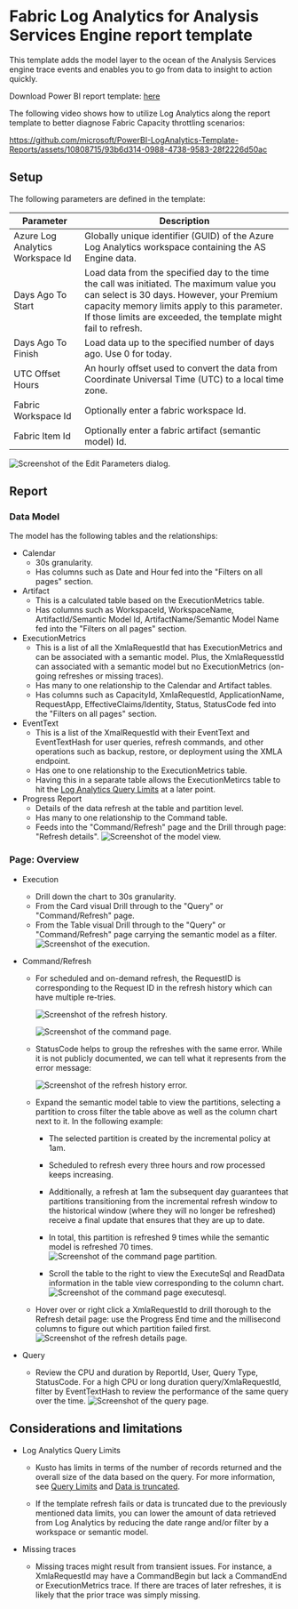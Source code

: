 # Fabric Log Analytics for Analysis Services Engine report template

This template adds the model layer to the ocean of the Analysis Services engine trace events and enables you to go from data to insight to action quickly.

Download Power BI report template: [here](./FabricASEngineAnalytics.pbit)

The following video shows how to utilize Log Analytics along the report template to better diagnose Fabric Capacity throttling scenarios:

https://github.com/microsoft/PowerBI-LogAnalytics-Template-Reports/assets/10808715/93b6d314-0988-4738-9583-28f2226d50ac

## Setup

The following parameters are defined in the template:

|**Parameter**  |**Description**  |
|---------|---------|
|Azure Log Analytics Workspace Id |Globally unique identifier (GUID) of the Azure Log Analytics workspace containing the AS Engine data.|
|Days Ago To Start |Load data from the specified day to the time the call was initiated. The maximum value you can select is 30 days. However, your Premium capacity memory limits apply to this parameter. If those limits are exceeded, the template might fail to refresh. |
|Days Ago To Finish |Load data up to the specified number of days ago. Use 0 for today. |
|UTC Offset Hours |An hourly offset used to convert the data from Coordinate Universal Time (UTC) to a local time zone. |
|Fabric Workspace Id |Optionally enter a fabric workspace Id. |
|Fabric Item Id |Optionally enter a fabric artifact (semantic model) Id. |

![Screenshot of the Edit Parameters dialog.](./media/parameters.png)

## Report

### Data Model
The model has the following tables and the relationships:
* Calendar
  * 30s granularity.
  * Has columns such as Date and Hour fed into the "Filters on all pages" section.
* Artifact
  * This is a calculated table based on the ExecutionMetrics table.
  * Has columns such as WorkspaceId, WorkspaceName, ArtifactId/Semantic Model Id, ArtifactName/Semantic Model Name fed into the "Filters on all pages" section.
* ExecutionMetrics
  * This is a list of all the XmlaRequestId that has ExecutionMetrics and can be associated with a semantic model. Plus, the XmlaRequesstId can associated with a semantic model but no ExecutionMetrics (on-going refreshes or missing traces).
  * Has many to one relationship to the Calendar and Artifact tables.
  * Has columns such as CapacityId, XmlaRequestId, ApplicationName, RequestApp, EffectiveClaims/Identity, Status, StatusCode fed into the "Filters on all pages" section.
* EventText
  * This is a list of the XmalRequestId with their EventText and EventTextHash for user queries, refresh commands, and other operations such as backup, restore, or deployment using the XMLA endpoint.
  * Has one to one relationship to the ExecutionMetrics table.
  * Having this in a separate table allows the ExecutionMetircs table to hit the [Log Analytics Query Limits](#considerations-and-limitations) at a later point.
* Progress Report
  * Details of the data refresh at the table and partition level.
  * Has many to one relationship to the Command table.
  * Feeds into the "Command/Refresh" page and the Drill through page: "Refresh details".
   ![Screenshot of the model view.](./media/model-view.png)

### Page: Overview

* Execution
  *  Drill down the chart to 30s granularity.
  *  From the Card visual Drill through to the "Query" or "Command/Refresh" page.
  *  From the Table visual Drill through to the "Query" or "Command/Refresh" page carrying the semantic model as a filter.
       ![Screenshot of the execution.](./media/page-execution.png)

* Command/Refresh
  * For scheduled and on-demand refresh, the RequestID is corresponding to the Request ID in the refresh history which can have multiple re-tries.

       ![Screenshot of the refresh history.](./media/refresh-history.png)


       ![Screenshot of the command page.](./media/page-command-requestid.png)

  * StatusCode helps to group the refreshes with the same error. While it is not publicly documented, we can tell what it represents from the error message:

       ![Screenshot of the refresh history error.](./media/refresh-history-error.png)


  * Expand the semantic model table to view the partitions, selecting a partition to cross filter the table above as well as the column chart next to it. In the following example:
    * The selected partition is created by the incremental policy at 1am.
    * Scheduled to refresh every three hours and row processed keeps increasing.
    * Additionally, a refresh at 1am the subsequent day guarantees that partitions transitioning from the incremental refresh window to the historical window (where they will no longer be refreshed) receive a final update that ensures that they are up to date.
    * In total, this partition is refreshed 9 times while the semantic model is refreshed 70 times.
       ![Screenshot of the command page partition.](./media/page-command-partition.png)

    * Scroll the table to the right to view the ExecuteSql and ReadData information in the table view corresponding to the column chart.
       ![Screenshot of the command page executesql.](./media/page-command-executesql.png)

  * Hover over or right click a XmlaRequestId to drill thorough to the Refresh detail page: use the Progress End time and the millisecond columns to figure out which partition failed first.
       ![Screenshot of the refresh details page.](./media/page-refresh-details.png)

* Query
  * Review the CPU and duration by ReportId, User, Query Type, StatusCode. For a high CPU or long duration query/XmlaRequestId, filter by EventTextHash to review the performance of the same query over the time.
       ![Screenshot of the query page.](./media/page-query.png)


## Considerations and limitations

* Log Analytics Query Limits

  * Kusto has limits in terms of the number of records returned and the overall size of the data based on the query. For more information, see [Query Limits](https://learn.microsoft.com/azure/data-explorer/kusto/concepts/querylimits) and [Data is truncated](https://learn.microsoft.com/en-us/power-bi/connect-data/incremental-refresh-troubleshoot#problem-data-is-truncated).

  * If the template refresh fails or data is truncated due to the previously mentioned data limits, you can lower the amount of data retrieved from Log Analytics by reducing the date range and/or filter by a workspace or semantic model.

* Missing traces

  * Missing traces might result from transient issues. For instance, a XmlaRequestId may have a CommandBegin but lack a CommandEnd or ExecutionMetrics trace. If there are traces of later refreshes, it is likely that the prior trace was simply missing.
